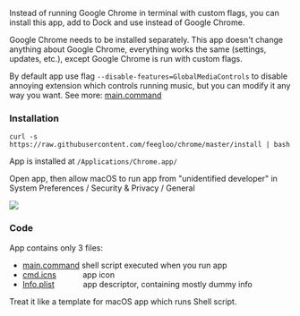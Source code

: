 Instead of running Google Chrome in terminal with custom flags, you can install this app, add to Dock and use instead of Google Chrome.

Google Chrome needs to be installed separately. This app doesn't change anything about Google Chrome, everything works the same (settings, updates, etc.), except Google Chrome is run with custom flags.

By default app use flag `--disable-features=GlobalMediaControls` to disable annoying extension which controls running music, but you can modify it any way you want. See more: [main.command](https://github.com/feegloo/chrome/blob/master/Chrome.app/Contents/MacOS/main.command)

### Installation

`curl -s https://raw.githubusercontent.com/feegloo/chrome/master/install | bash`

App is installed at `/Applications/Chrome.app/`

Open app, then allow macOS to run app from "unidentified developer" in System Preferences / Security & Privacy / General

![](https://www.macworld.co.uk/cmsdata/features/3669596/how_to_open_mac_app_unidentified_developer_780.jpg)

### Code

App contains only 3 files:
- [main.command](https://github.com/feegloo/chrome/blob/master/Chrome.app/Contents/MacOS/main.command) shell script executed when you run app
- [cmd.icns](https://github.com/feegloo/chrome/blob/master/Chrome.app/Contents/Resources/cmd.icns) &nbsp;&nbsp;&nbsp;&nbsp;&nbsp;&nbsp;&nbsp;&nbsp;&nbsp;&nbsp; app icon
- [Info.plist](https://github.com/feegloo/chrome/blob/master/Chrome.app/Contents/Info.plist) &nbsp;&nbsp;&nbsp;&nbsp;&nbsp;&nbsp;&nbsp;&nbsp;&nbsp;&nbsp;&nbsp; app descriptor, containing mostly dummy info

Treat it like a template for macOS app which runs Shell script.
